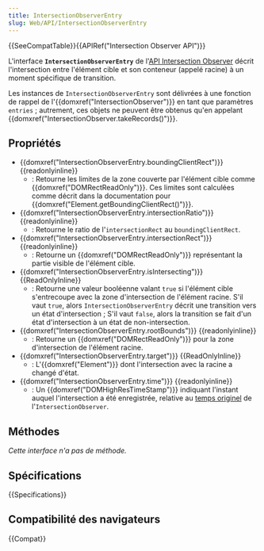 ```yaml
---
title: IntersectionObserverEntry
slug: Web/API/IntersectionObserverEntry
---
```


{{SeeCompatTable}}{{APIRef("Intersection Observer API")}}

L'interface **`IntersectionObserverEntry`** de l'[API Intersection Observer](/fr/docs/Web/API/Intersection_Observer_API) décrit l'intersection entre l'élément cible et son conteneur (appelé racine) à un moment spécifique de transition.

Les instances de `IntersectionObserverEntry` sont délivrées à une fonction de rappel de l'{{domxref("IntersectionObserver")}} en tant que paramètres `entries` ; autrement, ces objets ne peuvent être obtenus qu'en appelant {{domxref("IntersectionObserver.takeRecords()")}}.

## Propriétés

- {{domxref("IntersectionObserverEntry.boundingClientRect")}} {{readonlyinline}}
  - : Retourne les limites de la zone couverte par l'élément cible comme {{domxref("DOMRectReadOnly")}}. Ces limites sont calculées comme décrit dans la documentation pour {{domxref("Element.getBoundingClientRect()")}}.
- {{domxref("IntersectionObserverEntry.intersectionRatio")}} {{readonlyinline}}
  - : Retourne le ratio de l'`intersectionRect` au `boundingClientRect`.
- {{domxref("IntersectionObserverEntry.intersectionRect")}} {{readonlyinline}}
  - : Retourne un {{domxref("DOMRectReadOnly")}} représentant la partie visible de l'élément cible.
- {{domxref("IntersectionObserverEntry.isIntersecting")}} {{ReadOnlyInline}}
  - : Retourne une valeur booléenne valant `true` si l'élément cible s'entrecoupe avec la zone d'intersection de l'élément racine. S'il vaut `true`, alors `IntersectionObserverEntry` décrit une transition vers un état d'intersection ; S'il vaut `false`, alors la transition se fait d'un état d'intersection à un état de non-intersection.
- {{domxref("IntersectionObserverEntry.rootBounds")}} {{readonlyinline}}
  - : Retourne un {{domxref("DOMRectReadOnly")}} pour la zone d'intersection de l'élément racine.
- {{domxref("IntersectionObserverEntry.target")}} {{ReadOnlyInline}}
  - : L'{{domxref("Element")}} dont l'intersection avec la racine a changé d'état.
- {{domxref("IntersectionObserverEntry.time")}} {{readonlyinline}}
  - : Un {{domxref("DOMHighResTimeStamp")}} indiquant l'instant auquel l'intersection a été enregistrée, relative au [temps originel](/fr/docs/Web/API/DOMHighResTimeStamp#The_time_origin) de l'`IntersectionObserver`.

## Méthodes

_Cette interface n'a pas de méthode._

## Spécifications

{{Specifications}}

## Compatibilité des navigateurs

{{Compat}}
